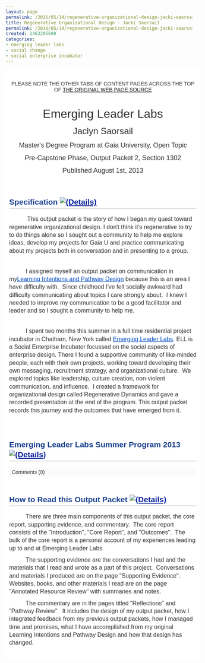 ```yaml
---
layout: page
permalink: /2016/05/14/regenerative-organizational-design-jacki-saorsail
title: Regenerative Organizational Design - Jacki Saorsail
permalink: /2016/05/14/regenerative-organizational-design-jacki-soarsail
created: 1463205600
categories:
- emerging leader labs
- social change
- social enterprise incubator
---
```

<div class="column columns2 firstcolumn" id="row_1_column_1" style="vertical-align: top; float: left; padding: 10px 9.4625px; position: relative; width: 505.013px; color: rgb(51, 51, 51); font-family: Arial, 'Nimbus Sans L', Helvetica, sans-serif; line-height: 15.996px; background-color: rgb(255, 255, 255);"><div class="column-content" style="min-height: 20px;"><div class="blockinstance cb bt-textbox" id="blockinstance_24904" style="padding-top: 10px; padding-bottom: 10px; position: relative; clear: both;"><div class="blockinstance-content" id="blockinstance-content-24904"><p style="margin-top: 10px; margin-bottom: 10px; text-align: center;">PLEASE NOTE THE OTHER TABS OF CONTENT PAGES ACROSS THE TOP<br>OF <a href="http://THE ORIGINAL WEB PAGE SOURCE" target="_blank">THE ORIGINAL WEB PAGE SOURCE</a>
<p style="margin-top: 10px; margin-bottom: 10px; text-align: center;">&nbsp;
<p style="margin-top: 10px; margin-bottom: 10px; text-align: center;"><span style="line-height: 1.333em; font-size: xx-large;">Emerging Leader Labs</span>
<p style="margin-top: 10px; margin-bottom: 10px; text-align: center;"><span style="line-height: 1.333em; font-size: x-large;">Jaclyn Saorsail</span>
<p style="margin-top: 10px; margin-bottom: 10px; text-align: center;"><span style="line-height: 1.333em; font-size: large;">Master's Degree Program at Gaia University, Open Topic</span>
<p style="margin-top: 10px; margin-bottom: 10px; text-align: center;"><span style="line-height: 1.333em; font-size: large;">Pre-Capstone Phase, Output Packet 2, Section 1302</span>
<p style="margin-top: 10px; margin-bottom: 10px; text-align: center;"><span style="line-height: 1.333em; font-size: large;">Published August 1st, 2013</span>
</div></div><div class="blockinstance cb bt-textbox" id="blockinstance_23638" style="padding-top: 10px; padding-bottom: 10px; position: relative; clear: both;"><div class="blockinstance-header" style="margin-bottom: 3px;"><h2 class="title" style="line-height: 1.25em; word-wrap: break-word; font-size: 1.5em; color: rgb(26, 66, 143); border-bottom-width: 2px; border-bottom-style: solid; border-bottom-color: rgb(209, 209, 209); padding-bottom: 3px;">Specification&nbsp;<a href="http://portfolios.gaiauniversity.org/artefact/artefact.php?artefact=22738&amp;view=3977&amp;block=23638" style="outline: none; color: rgb(3, 33, 157);" title="Click for more information and to place feedback."><img alt="(Details)" src="http://portfolios.gaiauniversity.org/theme/raw/static/images/detail_small.png" style="border: 0px;"></a></h2></div><div class="blockinstance-content" id="blockinstance-content-23638"><p style="margin-top: 10px; margin-bottom: 0in; line-height: 13.68px;"><span style="line-height: 1.333em; font-size: medium;">&nbsp;&nbsp;&nbsp;&nbsp;&nbsp;&nbsp;&nbsp;&nbsp;&nbsp;&nbsp; This output packet is the story of how I began my quest toward regenerative organizational design. I don't think it's regenerative to try to do things alone so I sought out a community to help me explore ideas, develop my projects for Gaia U and practice communicating about my projects both in conversation and in presenting to a group.</span>
<p style="margin-top: 10px; margin-bottom: 0in; line-height: 13.68px;">&nbsp;
<p style="margin-top: 10px; margin-bottom: 0in; line-height: 13.68px;"><span style="line-height: 1.333em; font-size: medium;">&nbsp;&nbsp;&nbsp;&nbsp;&nbsp;&nbsp;&nbsp;&nbsp;&nbsp; I assigned myself an output packet on communication in my<a href="http://portfolios.gaiauniversity.org/view/view.php?t=b7oNenxapWAsUyrX6iYw" style="outline: none; color: rgb(2, 74, 195);" target="_blank" title="Learning Intentions and Pathway Design">Learning Intentions and Pathway Design</a>&nbsp;because this is an area I have difficulty with.&nbsp; Since childhood I've felt socially awkward had difficulty communicating about topics I car</span><span style="line-height: 1.333em; font-size: medium;">e</span><span style="line-height: 1.333em; font-size: medium;">&nbsp;strongly about.&nbsp; I knew I needed to improve my communication to be a good facilitator and leader and so I sought a community to help me.</span>
<p style="margin-top: 10px; margin-bottom: 0in; line-height: 13.68px;">&nbsp;
<p style="margin-top: 10px; margin-bottom: 0in; line-height: 13.68px;"><span style="line-height: 1.333em; font-size: medium;">&nbsp;&nbsp;&nbsp;&nbsp;&nbsp;&nbsp;&nbsp;&nbsp;&nbsp; I spent two months this summer in a full time residential project incubator in Chatham, New York called&nbsp;<a href="http://www.emergingleaderlabs.org/" style="outline: none; color: rgb(2, 74, 195);" target="_blank" title="Emerging Leader Labs">Emerging Leader Labs</a>.&nbsp;<span style="line-height: 1.333em;">ELL is a Social Enterprise Incubator focussed on the social aspects of enterprise design.&nbsp;</span>There I found a supportive community of like-minded people, each with their own projects, working toward developing their own messaging, recruitment strategy, and organizational culture.&nbsp; We explored topics like leadership, culture creation, non-violent communication, and influence.&nbsp; I created a framework for organizational design called Regenerative Dynamics and gave a recorded presentation at the end of the program. This output packet records this journey and the outcomes that have emerged from it.</span>
</div></div></div></div><div class="column columns2 lastcolumn" id="row_1_column_2" style="vertical-align: top; float: left; padding: 10px 9.4625px; position: relative; width: 505.013px; color: rgb(51, 51, 51); font-family: Arial, 'Nimbus Sans L', Helvetica, sans-serif; line-height: 15.996px; background-color: rgb(255, 255, 255);"><div class="column-content" style="min-height: 20px;"><div class="blockinstance cb bt-image" id="blockinstance_24910" style="padding-top: 10px; padding-bottom: 10px; position: relative; clear: both;"><div class="blockinstance-header" style="margin-bottom: 3px;"><h2 class="title" style="line-height: 1.25em; word-wrap: break-word; font-size: 1.5em; color: rgb(26, 66, 143); border-bottom-width: 2px; border-bottom-style: solid; border-bottom-color: rgb(209, 209, 209); padding-bottom: 3px;">Emerging Leader Labs Summer Program 2013&nbsp;<a href="http://portfolios.gaiauniversity.org/artefact/artefact.php?artefact=23782&amp;view=3977&amp;block=24910" style="outline: none; color: rgb(3, 33, 157);" title="Click for more information and to place feedback."><img alt="(Details)" src="http://portfolios.gaiauniversity.org/theme/raw/static/images/detail_small.png" style="border: 0px;"></a></h2></div><div class="blockinstance-content" id="blockinstance-content-24910"><div class="center imageblock" itemscope="" itemtype="http://schema.org/ImageObject" style="text-align: center;"><div class="image"><a href="http://portfolios.gaiauniversity.org/artefact/artefact.php?artefact=23782&amp;view=3977" style="outline: none; color: rgb(2, 74, 195);"><img alt="" itemprop="contentURL" src="http://portfolios.gaiauniversity.org/artefact/file/download.php?file=23782&amp;view=3977" style="border: 0px; max-width: 98%;"></a></div><div class="comments" style="padding: 3px 7px; border-top-width: 1px; border-top-style: solid; border-top-color: rgb(238, 238, 238); text-align: left; background: rgb(251, 251, 251);"><span class="nocomments" id="block_24910" style="padding-right: 5px;">Comments (0)</span></div></div></div></div><div class="blockinstance cb bt-textbox" id="blockinstance_24820" style="padding-top: 10px; padding-bottom: 10px; position: relative; clear: both;"><div class="blockinstance-header" style="margin-bottom: 3px;"><h2 class="title" style="line-height: 1.25em; word-wrap: break-word; font-size: 1.5em; color: rgb(26, 66, 143); border-bottom-width: 2px; border-bottom-style: solid; border-bottom-color: rgb(209, 209, 209); padding-bottom: 3px;">How to Read this Output Packet&nbsp;<a href="http://portfolios.gaiauniversity.org/artefact/artefact.php?artefact=23718&amp;view=3977&amp;block=24820" style="outline: none; color: rgb(3, 33, 157);" title="Click for more information and to place feedback."><img alt="(Details)" src="http://portfolios.gaiauniversity.org/theme/raw/static/images/detail_small.png" style="border: 0px;"></a></h2></div><div class="blockinstance-content" id="blockinstance-content-24820"><p style="margin-top: 10px; margin-bottom: 10px;"><span style="line-height: 1.333em; font-size: medium;">&nbsp;&nbsp;&nbsp;&nbsp;&nbsp;&nbsp;&nbsp;&nbsp;&nbsp; There are three main components of this output packet, the core report, supporting evidence, and commentary.&nbsp; The core report consists of the "Introduction", "Core Report", and "Outcomes".&nbsp; The bulk of the core report is a personal account of my experiences leading up to and at Emerging Leader Labs.</span>
<p style="margin-top: 10px; margin-bottom: 10px;"><span style="line-height: 1.333em; font-size: medium;">&nbsp;&nbsp;&nbsp;&nbsp;&nbsp;&nbsp;&nbsp;&nbsp;&nbsp; The supporting evidence are the conversations I had and the materials that I read and wrote as a part of this project.&nbsp; Conversations and materials I produced are on the page "Supporting Evidence".&nbsp; Websites, books, and other materials I read are on the page "Annotated Resource Review"&nbsp;<span style="line-height: 1.333em;">with summaries and notes</span>.</span>
<p style="margin-top: 10px; margin-bottom: 10px;"><span style="line-height: 1.333em; font-size: medium;">&nbsp;&nbsp;&nbsp;&nbsp;&nbsp;&nbsp;&nbsp;&nbsp;&nbsp; The commentary are in the pages titled "Reflections" and "Pathway Review".&nbsp; It includes the design of my output packet, how I integrated feedback from my previous output packets, how I managed time and promises, what I have accomplished from my original Learning Intentions and Pathway Design and how that design has changed.</span>
</div></div></div></div>
